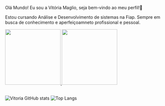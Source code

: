Olá Mundo! Eu sou a Vitória Maglio, seja bem-vindo ao meu perfil!👋

Estou cursando Análise e Desenvolvimento de sistemas na Fiap.
Sempre em busca de conhecimento e aperfeiçoamneto profissional e pessoal.



<table>
  <a href="https://github.com/leehxd">
  <img height="180em" src="https://github-readme-stats.vercel.app/api?username=leehxd&show_icons=true&theme=tokyonight&include_all_commits=true&count_private=true"/>
  <img height="180em" src="https://github-readme-stats.vercel.app/api/top-langs/?username=leehxd&layout=compact&langs_count=6&theme=tokyonight"/>
  </a>
</table>

![Vitoria GitHub stats](https://github-readme-stats.vercel.app/api?username=VitoriaMaglio&show_icons=true&theme=tokyonight)
![Top Langs](https://github-readme-stats.vercel.app/api/top-langs/?username=VitoriaMaglio&layout=compact)

